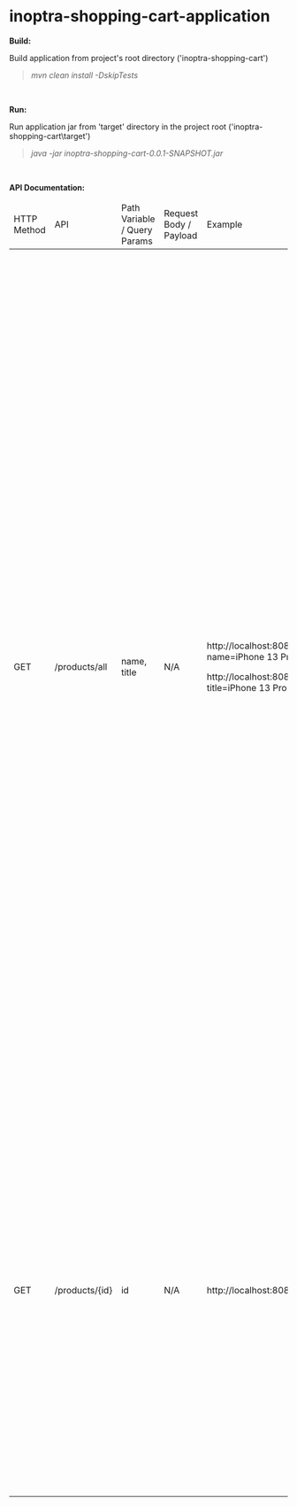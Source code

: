 # inoptra-shopping-cart-application



**Build:** 

Build application from project's root directory ('inoptra-shopping-cart\')

>_mvn clean install -DskipTests_

</br>

**Run:**

Run application jar from 'target\' directory in the project root ('inoptra-shopping-cart\target')

>_java -jar inoptra-shopping-cart-0.0.1-SNAPSHOT.jar_

</br>

**API Documentation:**


<table>
    <thead>
        <td>HTTP Method</td>
        <td>API</td>
        <td>Path Variable / Query Params</td>
        <td>Request Body / Payload</td>
        <td>Example</td>
        <td>Sample Response</td>
    </thead>
    <tbody>
        <tr>
            <td>GET</td>
            <td>/products/all</td>
            <td>name, title</td>
            <td>N/A</td>
            <td>
                <p>http://localhost:8080/products/all?name=iPhone 13 Pro Max</p>
<p>http://localhost:8080/products/all?title=iPhone 13 Pro Max</p>
            </td>
            <td>
                <code>
                    [
                        {
                            "id": 1,
                            "name": "iPhone 13 Pro Max",
                            "title": "iPhone 13 Pro Max",
                            "brand": "iPhone",
                            "color": "Black",
                            "basePrice": 139900.0,
                            "vendorName": "ABC Electronics",
                            "mfgDate": "2022-05-01",
                            "expiryDate": "2022-05-15",
                            "createdBy": "testUser1",
                            "createdDate": "2022-08-06",
                            "modifiedBy": "testUser1",
                            "modifiedDate": "2022-08-06"
                        },
                        {
                            "id": 2,
                            "name": "iPhone 13 Pro Max",
                            "title": "iPhone 13 Pro Max",
                            "brand": "iPhone",
                            "color": "Baby Pink",
                            "basePrice": 139900.0,
                            "vendorName": "ABC Electronics",
                            "mfgDate": "2022-05-01",
                            "expiryDate": "2022-05-15",
                            "createdBy": "testUser1",
                            "createdDate": "2022-08-06",
                            "modifiedBy": "testUser1",
                            "modifiedDate": "2022-08-06"
                        }
                    ]
                </code>
            </td>
        </tr>
        <tr>
            <td>GET</td>
            <td>/products/{id}</td>
            <td>id</td>
            <td>N/A</td>
            <td>
                <p>http://localhost:8080/products/2</p>
            </td>
            <td>
                <code>
                {
                    "id": 2,
                    "name": "iPhone 13 Pro Max",
                    "title": "iPhone 13 Pro Max",
                    "brand": "iPhone",
                    "color": "Baby Pink",
                    "basePrice": 139900.0,
                    "vendorName": "ABC Electronics",
                    "mfgDate": "2022-05-01",
                    "expiryDate": "2022-05-15",
                    "createdBy": "testUser1",
                    "createdDate": "2022-08-06",
                    "modifiedBy": "testUser1",
                    "modifiedDate": "2022-08-06"
                }
                </code>
            </td>
        </tr>
    </tbody>
</table>

